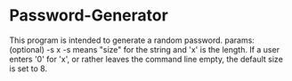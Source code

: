 # Password-Generator
This program is intended to generate a random password. 
params: (optional) -s x
-s means "size" for the string and 'x' is the length.
If a user enters '0' for 'x', or rather leaves the command line empty, the default size is set to 8.
